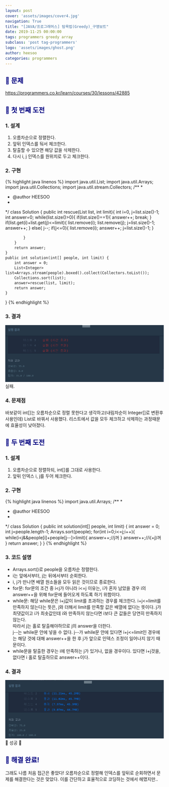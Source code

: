 ```yaml
---
layout: post
cover: 'assets/images/cover4.jpg'
navigation: True
title: "[JAVA/프로그래머스] 탐욕법(Greedy)_구명보트"
date: 2019-11-25 00:00:00
tags: programmers greedy array
subclass: 'post tag-programmers'
logo: 'assets/images/ghost.png'
author: heesoo
categories: programmers
---
```

## <span style="color:navy">👀 문제</span>
<https://programmers.co.kr/learn/courses/30/lessons/42885>

## <span style="color:navy">👊 첫 번째 도전</span>

### 1. 설계
1. 오름차순으로 정렬한다.
2. 앞뒤 인덱스를 둬서 체크한다.
3. 탈출할 수 있으면 해당 값을 삭제한다.
4. 다시 i, j 인덱스를 원위치로 두고 체크한다.

### 2. 구현
{% highlight java linenos %}
import java.util.List;
import java.util.Arrays;
import java.util.Collections;
import java.util.stream.Collectors;
/**
 *
 * @author HEESOO
 *
 */
class Solution {
    public int rescue(List<Integer> list, int limit){
        int i=0, j=list.size()-1;
        int answer=0;
        while(list.size()>0){
            if(list.size()==1){
                answer++;
                break;
            }
            if(list.get(i)+list.get(j)<=limit){
                list.remove(i);
                list.remove(j);
                j=list.size()-1;
                answer++;
            }
            else{
                j--;
                if(j<=0){
                    list.remove(i);
                    answer++;
                    j=list.size()-1;
                }

            }
        }
        return answer;
    }
    public int solution(int[] people, int limit) {
        int answer = 0;
        List<Integer> list=Arrays.stream(people).boxed().collect(Collectors.toList());
        Collections.sort(list);
        answer=rescue(list, limit);
        return answer;
    }
}
{% endhighlight %}

### 3. 결과
![실행결과](./assets/images/191125_1.PNG)
실패.

### 4. 문제점
바보같이 int[]는 오름차순으로 정렬 못한다고 생각하고(내림차순이 Integer[]로 변환후 사용인데) List로 바꿔서 사용했다. 리스트에서 값을 모두 체크하고 삭제하는 과정때문에 효율성이 낮아졌다.

## <span style="color:navy">👊 두 번째 도전</span>

### 1. 설계
1. 오름차순으로 정렬하되, int[]를 그대로 사용한다.
2. 앞뒤 인덱스 i, j를 두어 체크한다.

### 2. 구현
{% highlight java linenos %}
import java.util.Arrays;
/**
 *
 * @author HEESOO
 *
 */
class Solution {
    public int solution(int[] people, int limit) {
        int answer = 0;
        int j=people.length-1;
        Arrays.sort(people);
        for(int i=0;i<=j;i++){
            while(i<j&&people[i]+people[j--]>limit){
                answer++;//j꺼
            }
            answer++;//i(+j)꺼
        }
        return answer;
    }
}
{% endhighlight %}
### 3. 코드 설명
- Arrays.sort()로 people을 오름차순 정렬한다.
- i는 앞에서부터, j는 뒤에서부터 순회한다.
- i, j가 만나면 배열 원소들을 모두 읽은 것이므로 종료한다.
- for문: for문의 조건 중 i<j가 아니라 i<=j 이유는, i가 혼자 남았을 경우 i의 answer++을 위해 for문에 들어오게 하도록 하기 위함이다.
- while문: 해당 while문은 i+j값이 limit를 초과하는 경우를 체크한다. i+j<=limit를 만족하지 않는다는 뜻은, j와 더해서 limit를 만족할 값은 배열에 없다는 뜻이다. j가 최댓값이고 i가 최솟값인데 i와 만족하지 않는다면 i보다 큰 값들은 당연히 만족하지 않는다.  
따라서 j는 홀로 탈출해야하므로 j의 answer을 더한다.  
j--는 while문 안에 넣을 수 없다. j--가 while문 안에 있다면 i+j<=limit인 경우에는 해당 것에 대해 answer++을 한 후 j가 앞으로 인덱스 조정이 일어나지 않기 때문이다.
- while문을 탈출한 경우는 i에 만족하는 j가 있거나, 없을 경우이다. 있다면 i+j것을, 없다면 i 홀로 탈출하므로 answer++이다.

### 4. 결과
![실행결과](./assets/images/191125_2.PNG)
🤟 성공 🤟

## <span style="color:navy">👏 해결 완료!</span>
그래도 나름 처음 접근은 좋았다! 오름차순으로 정렬해 인덱스를 앞뒤로 순회하면서 문제를 해결한다는 것은 맞았다. 이를 간단하고 효율적으로 코딩하는 것에서 헤맸지만..
